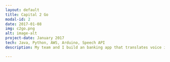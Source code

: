 ```yaml
---
layout: default
title: Capital 2 Go
modal-id: 2
date: 2017-01-08
img: c2go.png
alt: image-alt
project-date: January 2017
tech: Java, Python, AWS, Arduino, Speech API
description: My team and I build an banking app that translates voice into QR codes that improves the cash withdrawal process. I worked on building QR code generation and detection for an Arduino ATM.

---
```

